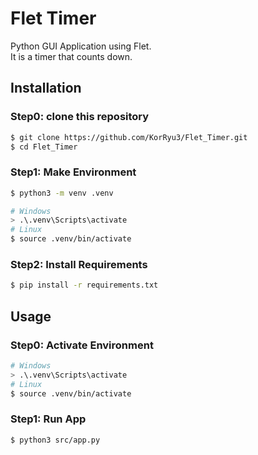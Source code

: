 # Flet Timer
Python GUI Application using Flet.  
It is a timer that counts down.

## Installation
### Step0: clone this repository
```bash
$ git clone https://github.com/KorRyu3/Flet_Timer.git
$ cd Flet_Timer
```

### Step1: Make Environment
```bash
$ python3 -m venv .venv

# Windows
> .\.venv\Scripts\activate
# Linux
$ source .venv/bin/activate
```

### Step2: Install Requirements
```bash
$ pip install -r requirements.txt
```

## Usage
### Step0: Activate Environment
```bash
# Windows
> .\.venv\Scripts\activate
# Linux
$ source .venv/bin/activate
```

### Step1: Run App
```bash
$ python3 src/app.py
```
